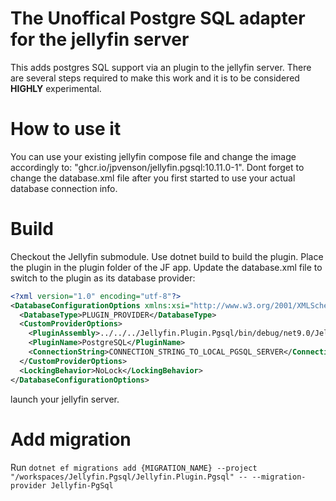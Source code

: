 # The Unoffical Postgre SQL adapter for the jellyfin server

This adds postgres SQL support via an plugin to the jellyfin server. There are several steps required to make this work and it is to be considered __HIGHLY__ experimental.

# How to use it

You can use your existing jellyfin compose file and change the image accordingly to: "ghcr.io/jpvenson/jellyfin.pgsql:10.11.0-1". Dont forget to change the database.xml file after you first started to use your actual database connection info.

# Build

Checkout the Jellyfin submodule.
Use dotnet build to build the plugin.
Place the plugin in the plugin folder of the JF app.
Update the database.xml file to switch to the plugin as its database provider:

```xml
<?xml version="1.0" encoding="utf-8"?>
<DatabaseConfigurationOptions xmlns:xsi="http://www.w3.org/2001/XMLSchema-instance" xmlns:xsd="http://www.w3.org/2001/XMLSchema">
  <DatabaseType>PLUGIN_PROVIDER</DatabaseType>
  <CustomProviderOptions>
    <PluginAssembly>../../../Jellyfin.Plugin.Pgsql/bin/debug/net9.0/Jellyfin.Plugin.Pgsql.dll</PluginAssembly>
    <PluginName>PostgreSQL</PluginName>
    <ConnectionString>CONNECTION_STRING_TO_LOCAL_PGSQL_SERVER</ConnectionString>
  </CustomProviderOptions>
  <LockingBehavior>NoLock</LockingBehavior>
</DatabaseConfigurationOptions>

```

launch your jellyfin server.

# Add migration
Run `dotnet ef migrations add {MIGRATION_NAME} --project "/workspaces/Jellyfin.Pgsql/Jellyfin.Plugin.Pgsql" -- --migration-provider Jellyfin-PgSql`
